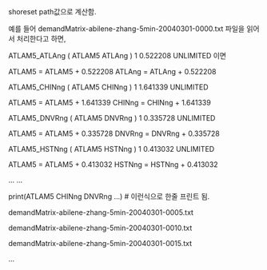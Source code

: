 shoreset path값으로 계산함. 


예를 들어 demandMatrix-abilene-zhang-5min-20040301-0000.txt 파일을 읽어서 처리한다고 하면, 

  ATLAM5_ATLAng ( ATLAM5 ATLAng ) 1 0.522208 UNLIMITED 이면 
  
  ATLAM5 = ATLAM5 + 0.522208
  ATLAng = ATLAng + 0.522208
  
  ATLAM5_CHINng ( ATLAM5 CHINng ) 1 1.641339 UNLIMITED
  
  ATLAM5 = ATLAM5 + 1.641339
  CHINng = CHINng + 1.641339
  
  ATLAM5_DNVRng ( ATLAM5 DNVRng ) 1 0.335728 UNLIMITED
  
  ATLAM5 = ATLAM5 + 0.335728
  DNVRng = DNVRng + 0.335728
  
  ATLAM5_HSTNng ( ATLAM5 HSTNng ) 1 0.413032 UNLIMITED
  
  ATLAM5 = ATLAM5 + 0.413032
  HSTNng = HSTNng + 0.413032
  
  ... 
  ...

  print(ATLAM5 CHINng DNVRng ...)  # 이런식으로 한줄 프린트 됨.
  
  demandMatrix-abilene-zhang-5min-20040301-0005.txt 
  
  demandMatrix-abilene-zhang-5min-20040301-0010.txt
  
  demandMatrix-abilene-zhang-5min-20040301-0015.txt 
  
  ...
